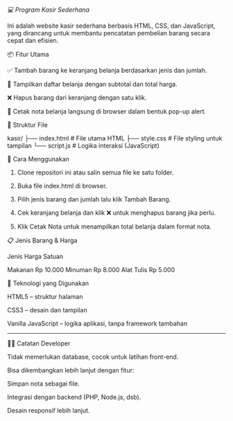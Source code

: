 *💻 Program Kasir Sederhana*

Ini adalah website kasir sederhana berbasis HTML, CSS, dan JavaScript, yang dirancang untuk membantu pencatatan pembelian barang secara cepat dan efisien.

📦 Fitur Utama

✅ Tambah barang ke keranjang belanja berdasarkan jenis dan jumlah.

🛒 Tampilkan daftar belanja dengan subtotal dan total harga.

❌ Hapus barang dari keranjang dengan satu klik.

🧾 Cetak nota belanja langsung di browser dalam bentuk pop-up alert.


📁 Struktur File

kasir/
├── index.html      # File utama HTML
├── style.css       # File styling untuk tampilan
└── script.js       # Logika interaksi (JavaScript)

🧠 Cara Menggunakan

1. Clone repositori ini atau salin semua file ke satu folder.


2. Buka file index.html di browser.


3. Pilih jenis barang dan jumlah lalu klik Tambah Barang.


4. Cek keranjang belanja dan klik ❌ untuk menghapus barang jika perlu.


5. Klik Cetak Nota untuk menampilkan total belanja dalam format nota.



📋 Jenis Barang & Harga

Jenis	Harga Satuan

Makanan	Rp 10.000
Minuman	Rp 8.000
Alat Tulis	Rp 5.000


🚀 Teknologi yang Digunakan

HTML5 – struktur halaman

CSS3 – desain dan tampilan

Vanilla JavaScript – logika aplikasi, tanpa framework tambahan



---

🧑‍💻 Catatan Developer

Tidak memerlukan database, cocok untuk latihan front-end.

Bisa dikembangkan lebih lanjut dengan fitur:

Simpan nota sebagai file.

Integrasi dengan backend (PHP, Node.js, dsb).

Desain responsif lebih lanjut.
